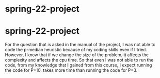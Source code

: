 # spring-22-project
# spring-22-project
For the question that is asked in the manual of the project, I was not able to code the p-median heuristic because of my coding skills even if I tried.
However, I know that if we change the size of the problem, it affects the complexity and affects the cpu time. So that even I was not able to run the code,
from my knowledge that I gained from this course, I expect running the code for P=10, takes more time than running the code for P=3.
